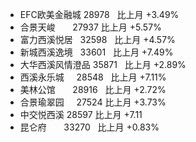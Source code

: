 - EFC欧美金融城       28978    比上月 +3.49%
- 合景天峻            27937    比上月 +5.57%
- 富力西溪悦居        32598    比上月 +4.57%
- 新城西溪逸境        33601    比上月 +7.49%
- 大华西溪风情澄品    35871    比上月 +2.89%
- 西溪永乐城          28548   比上月 +7.11%
- 美林公馆            28916   比上月 +2.72%
- 合景瑜翠园          27524   比上月 +3.73%
- 中交悦西溪          28597   比上月 +7.11
- 昆仑府             33270    比上月 +0.83%
